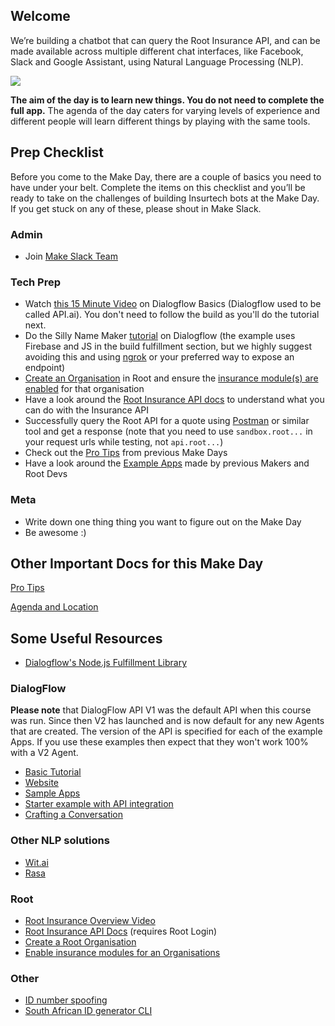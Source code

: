 
## Welcome

We’re building a chatbot that can query the Root Insurance API, and can be made available across multiple different chat interfaces, like Facebook, Slack and Google Assistant, using Natural Language Processing (NLP).

<img src = "/readme_images/components_diagram.png">

<b>The aim of the day is to learn new things. You do not need to complete the full app.</b> The agenda of the day caters for varying levels of experience and different people will learn different things by playing with the same tools.

## Prep Checklist

Before you come to the Make Day, there are a couple of basics you need to have under your belt. Complete the items on this checklist and you’ll be ready to take on the challenges of building Insurtech bots at the Make Day. If you get stuck on any of these, please shout in Make Slack.

### Admin
- Join [Make Slack Team](https://join.slack.com/t/offerzen-make/shared_invite/enQtMzA0NzkzODYyNTQ1LTA5OTY4MzI2OWM5NThmODM1MWYyYmJiMThhMWNlMmM1ZTRkZGM0NDBkNTQzYTFkYjY3MTQ4YTljMmYwOWY3ZWY)

### Tech Prep
- Watch [this 15 Minute Video](https://www.youtube.com/watch?v=ZvyrvowZ4wQ) on Dialogflow Basics (Dialogflow used to be called API.ai). You don't need to follow the build as you'll do the tutorial next.
- Do the Silly Name Maker [tutorial](https://developers.google.com/actions/dialogflow/first-app) on Dialogflow (the example uses Firebase and JS in the build fulfillment section, but we highly suggest avoiding this and using [ngrok](https://ngrok.com/) or your preferred way to expose an endpoint)
- [Create an Organisation](http://recordit.co/AySoISRAKM) in Root and ensure the [insurance module(s) are enabled](http://g.recordit.co/XXetTnitPt.gif) for that organisation
- Have a look around the [Root Insurance API docs](https://app.root.co.za/docs/insurance/api) to understand what you can do with the Insurance API
- Successfully query the Root API for a quote using [Postman](https://www.getpostman.com/) or similar tool and get a response (note that you need to use `sandbox.root...` in your request urls while testing, not `api.root...`)
- Check out the [Pro Tips](/pro-tips.md) from previous Make Days
- Have a look around the [Example Apps](/example-apps.md) made by previous Makers and Root Devs

### Meta
- Write down one thing thing you want to figure out on the Make Day
- Be awesome :)

## Other Important Docs for this Make Day
[Pro Tips](pro-tips.md)

[Agenda and Location](make-day-agenda.md)

## Some Useful Resources
- [Dialogflow's Node.js Fulfillment Library](https://blog.dialogflow.com/post/fulfillment-library-beta/)

### DialogFlow

<b>Please note</b> that DialogFlow API V1 was the default API when this course was run. Since then V2 has launched and is now default for any new Agents that are created. The version of the API is specified for each of the example Apps. If you use these examples then expect that they won't work 100% with a V2 Agent.

- [Basic Tutorial](https://developers.google.com/actions/dialogflow/first-app)
- [Website](https://dialogflow.com/)
- [Sample Apps](https://dialogflow.com/docs/examples/)
- [Starter example with API integration](https://dialogflow.com/docs/getting-started/basic-fulfillment-conversation)
- [Crafting a Conversation](https://developers.google.com/actions/design/walkthrough#write_dialogs)

### Other NLP solutions

- [Wit.ai](https://wit.ai/)
- [Rasa](http://rasa.com/)

### Root

- [Root Insurance Overview Video](https://youtu.be/Du_CNpF_mLU)
- [Root Insurance API Docs](https://app.root.co.za/docs/insurance/api) (requires Root Login)
- [Create a Root Organisation](https://s3.amazonaws.com/img0.recordit.co/Rq0ikoafCR.mp4?AWSAccessKeyId=AKIAINSRFOQXTN4DT46A&Expires=1520069298&Signature=Ndmc7UQSH4Jc6m4ZaluoGFfR4wE%3D)
- [Enable insurance modules for an Organisations](http://g.recordit.co/XXetTnitPt.gif)

### Other

- [ID number spoofing](https://chris927.github.io/generate-sa-idnumbers/)
- [South African ID generator CLI](https://github.com/tiaanduplessis/sa-id-gen)
